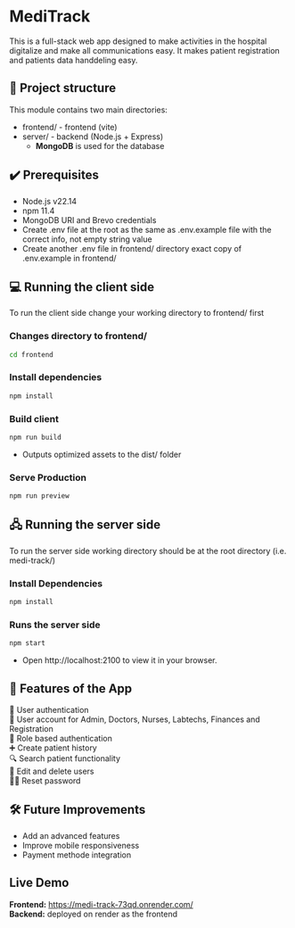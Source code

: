# MediTrack

This is a full-stack web app designed to make activities in the hospital digitalize and make all communications easy. It makes patient registration and patients data handdeling easy.

## 📂 Project structure

This module contains two main directories:

- frontend/ - frontend (vite)
- server/ - backend (Node.js + Express)
  - **MongoDB** is used for the database

## ✔️ Prerequisites

- Node.js v22.14
- npm 11.4
- MongoDB URI and Brevo credentials
- Create .env file at the root as the same as .env.example file with the correct info, not empty string value
- Create another .env file in frontend/ directory exact copy of .env.example in frontend/

## 💻 Running the client side

To run the client side change your working directory to frontend/ first

### Changes directory to frontend/

```bash
cd frontend
```

### Install dependencies

```bash
npm install
```

### Build client

```bash
npm run build
```

- Outputs optimized assets to the dist/ folder

### Serve Production

```bash
npm run preview
```

## 🖧 Running the server side

To run the server side working directory should be at the root directory (i.e. medi-track/)

### Install Dependencies

```bash
npm install
```

### Runs the server side

```bash
npm start
```

- Open http://localhost:2100 to view it in your browser.

## 🧩 Features of the App

🔏 User authentication  
👥 User account for Admin, Doctors, Nurses, Labtechs, Finances and Registration  
👷 Role based authentication  
➕ Create patient history  
🔍 Search patient functionality  
📝 Edit and delete users  
✍🏻 Reset password

## 🛠️ Future Improvements

- Add an advanced features
- Improve mobile responsiveness
- Payment methode integration

## Live Demo

**Frontend:** https://medi-track-73qd.onrender.com/  
**Backend:** deployed on render as the frontend
